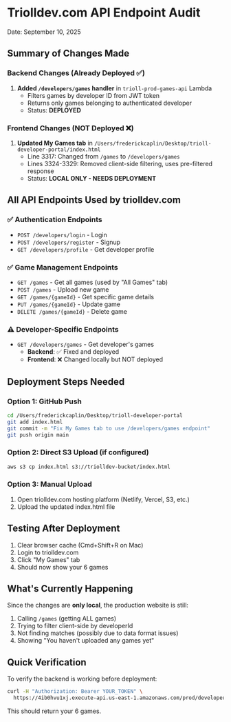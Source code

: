 # Triolldev.com API Endpoint Audit
Date: September 10, 2025

## Summary of Changes Made

### Backend Changes (Already Deployed ✅)
1. **Added `/developers/games` handler** in `trioll-prod-games-api` Lambda
   - Filters games by developer ID from JWT token
   - Returns only games belonging to authenticated developer
   - Status: **DEPLOYED**

### Frontend Changes (NOT Deployed ❌)
1. **Updated My Games tab** in `/Users/frederickcaplin/Desktop/trioll-developer-portal/index.html`
   - Line 3317: Changed from `/games` to `/developers/games`
   - Lines 3324-3329: Removed client-side filtering, uses pre-filtered response
   - Status: **LOCAL ONLY - NEEDS DEPLOYMENT**

## All API Endpoints Used by triolldev.com

### ✅ Authentication Endpoints
- `POST /developers/login` - Login
- `POST /developers/register` - Signup
- `GET /developers/profile` - Get developer profile

### ✅ Game Management Endpoints
- `GET /games` - Get all games (used by "All Games" tab)
- `POST /games` - Upload new game
- `GET /games/{gameId}` - Get specific game details
- `PUT /games/{gameId}` - Update game
- `DELETE /games/{gameId}` - Delete game

### ⚠️ Developer-Specific Endpoints
- `GET /developers/games` - Get developer's games
  - **Backend**: ✅ Fixed and deployed
  - **Frontend**: ❌ Changed locally but NOT deployed

## Deployment Steps Needed

### Option 1: GitHub Push
```bash
cd /Users/frederickcaplin/Desktop/trioll-developer-portal
git add index.html
git commit -m "Fix My Games tab to use /developers/games endpoint"
git push origin main
```

### Option 2: Direct S3 Upload (if configured)
```bash
aws s3 cp index.html s3://triolldev-bucket/index.html
```

### Option 3: Manual Upload
1. Open triolldev.com hosting platform (Netlify, Vercel, S3, etc.)
2. Upload the updated index.html file

## Testing After Deployment

1. Clear browser cache (Cmd+Shift+R on Mac)
2. Login to triolldev.com
3. Click "My Games" tab
4. Should now show your 6 games

## What's Currently Happening

Since the changes are **only local**, the production website is still:
1. Calling `/games` (getting ALL games)
2. Trying to filter client-side by developerId
3. Not finding matches (possibly due to data format issues)
4. Showing "You haven't uploaded any games yet"

## Quick Verification

To verify the backend is working before deployment:
```bash
curl -H "Authorization: Bearer YOUR_TOKEN" \
  https://4ib0hvu1xj.execute-api.us-east-1.amazonaws.com/prod/developers/games
```

This should return your 6 games.